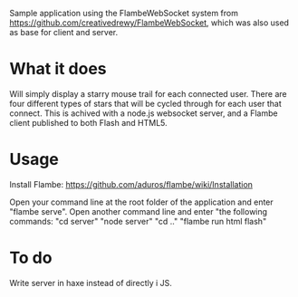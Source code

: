 Sample application using the FlambeWebSocket system from https://github.com/creativedrewy/FlambeWebSocket, which was also used as base for client and server.

# What it does

Will simply display a starry mouse trail for each connected user. There are four different types of stars that will be cycled through for each user that connect.
This is achived with a node.js websocket server, and a Flambe client published to both Flash and HTML5.

# Usage

Install Flambe:
https://github.com/aduros/flambe/wiki/Installation

Open your command line at the root folder of the application and enter "flambe serve".
Open another command line and enter "the following commands:
"cd server"
"node server"
"cd .." 
"flambe run html flash"


# To do

Write server in haxe instead of directly i JS.
 	

	
